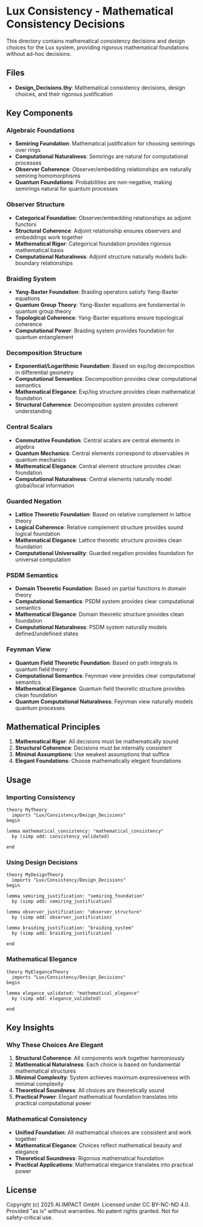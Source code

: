 <!-- (c) 2025 AI.IMPACT GmbH. Licensed under CC BY-NC-ND 4.0. Provided "as is" without warranties. No patent rights granted. Not for safety-critical use. -->

# Lux Consistency - Mathematical Consistency Decisions

This directory contains mathematical consistency decisions and design choices for the Lux system, providing rigorous mathematical foundations without ad-hoc decisions.

## Files

- **Design_Decisions.thy**: Mathematical consistency decisions, design choices, and their rigorous justification

## Key Components

### Algebraic Foundations
- **Semiring Foundation**: Mathematical justification for choosing semirings over rings
- **Computational Naturalness**: Semirings are natural for computational processes
- **Observer Coherence**: Observer/embedding relationships are naturally semiring homomorphisms
- **Quantum Foundations**: Probabilities are non-negative, making semirings natural for quantum processes

### Observer Structure
- **Categorical Foundation**: Observer/embedding relationships as adjoint functors
- **Structural Coherence**: Adjoint relationship ensures observers and embeddings work together
- **Mathematical Rigor**: Categorical foundation provides rigorous mathematical basis
- **Computational Naturalness**: Adjoint structure naturally models bulk-boundary relationships

### Braiding System
- **Yang-Baxter Foundation**: Braiding operators satisfy Yang-Baxter equations
- **Quantum Group Theory**: Yang-Baxter equations are fundamental in quantum group theory
- **Topological Coherence**: Yang-Baxter equations ensure topological coherence
- **Computational Power**: Braiding system provides foundation for quantum entanglement

### Decomposition Structure
- **Exponential/Logarithmic Foundation**: Based on exp/log decomposition in differential geometry
- **Computational Semantics**: Decomposition provides clear computational semantics
- **Mathematical Elegance**: Exp/log structure provides clean mathematical foundation
- **Structural Coherence**: Decomposition system provides coherent understanding

### Central Scalars
- **Commutative Foundation**: Central scalars are central elements in algebra
- **Quantum Mechanics**: Central elements correspond to observables in quantum mechanics
- **Mathematical Elegance**: Central element structure provides clean foundation
- **Computational Naturalness**: Central elements naturally model global/local information

### Guarded Negation
- **Lattice Theoretic Foundation**: Based on relative complement in lattice theory
- **Logical Coherence**: Relative complement structure provides sound logical foundation
- **Mathematical Elegance**: Lattice theoretic structure provides clean foundation
- **Computational Universality**: Guarded negation provides foundation for universal computation

### PSDM Semantics
- **Domain Theoretic Foundation**: Based on partial functions in domain theory
- **Computational Semantics**: PSDM system provides clear computational semantics
- **Mathematical Elegance**: Domain theoretic structure provides clean foundation
- **Computational Naturalness**: PSDM system naturally models defined/undefined states

### Feynman View
- **Quantum Field Theoretic Foundation**: Based on path integrals in quantum field theory
- **Computational Semantics**: Feynman view provides clear computational semantics
- **Mathematical Elegance**: Quantum field theoretic structure provides clean foundation
- **Quantum Computational Naturalness**: Feynman view naturally models quantum processes

## Mathematical Principles

1. **Mathematical Rigor**: All decisions must be mathematically sound
2. **Structural Coherence**: Decisions must be internally consistent
3. **Minimal Assumptions**: Use weakest assumptions that suffice
4. **Elegant Foundations**: Choose mathematically elegant foundations

## Usage

### Importing Consistency
```isabelle
theory MyTheory
  imports "Lux/Consistency/Design_Decisions"
begin

lemma mathematical_consistency: "mathematical_consistency"
  by (simp add: consistency_validated)

end
```

### Using Design Decisions
```isabelle
theory MyDesignTheory
  imports "Lux/Consistency/Design_Decisions"
begin

lemma semiring_justification: "semiring_foundation"
  by (simp add: semiring_justification)

lemma observer_justification: "observer_structure"
  by (simp add: observer_justification)

lemma braiding_justification: "braiding_system"
  by (simp add: braiding_justification)

end
```

### Mathematical Elegance
```isabelle
theory MyEleganceTheory
  imports "Lux/Consistency/Design_Decisions"
begin

lemma elegance_validated: "mathematical_elegance"
  by (simp add: elegance_validated)

end
```

## Key Insights

### Why These Choices Are Elegant
1. **Structural Coherence**: All components work together harmoniously
2. **Mathematical Naturalness**: Each choice is based on fundamental mathematical structures
3. **Minimal Complexity**: System achieves maximum expressiveness with minimal complexity
4. **Theoretical Soundness**: All choices are theoretically sound
5. **Practical Power**: Elegant mathematical foundation translates into practical computational power

### Mathematical Consistency
- **Unified Foundation**: All mathematical choices are consistent and work together
- **Mathematical Elegance**: Choices reflect mathematical beauty and elegance
- **Theoretical Soundness**: Rigorous mathematical foundation
- **Practical Applications**: Mathematical elegance translates into practical power

## License

Copyright (c) 2025 AI.IMPACT GmbH. Licensed under CC BY-NC-ND 4.0. Provided "as is" without warranties. No patent rights granted. Not for safety-critical use.
